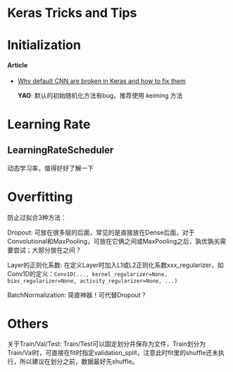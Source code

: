 # Keras Tricks and Tips

# Initialization

#### Article

- [Why default CNN are broken in Keras and how to fix them](https://towardsdatascience.com/why-default-cnn-are-broken-in-keras-and-how-to-fix-them-ce295e5e5f2)

    **YAO**: 默认的初始随机化方法有bug，推荐使用 keiming 方法


# Learning Rate

## LearningRateScheduler

动态学习率，值得好好了解一下



# Overfitting

防止过拟合3种方法：

Dropout: 可放在很多层的后面，常见的是直接放在Dense后面，对于Convolutional和MaxPooling，可放在它俩之间或MaxPooling之后，孰优孰劣需要尝试；大部分放在之间？

Layer的正则化系数: 在定义Layer时加入L1或L2正则化系数xxx_regularizer，如Conv1D的定义：`Conv1D(..., kernel_regularizer=None, bias_regularizer=None, activity_regularizer=None, ...)`

BatchNormalization: 简直神器！可代替Dropout？


# Others

关于Train/Val/Test: Train/Test可以固定划分并保存为文件，Train划分为Train/Val时，可直接在fit时指定validation_split，注意此时fit里的shuffle还未执行，所以建议在划分之前，数据最好先shuffle。